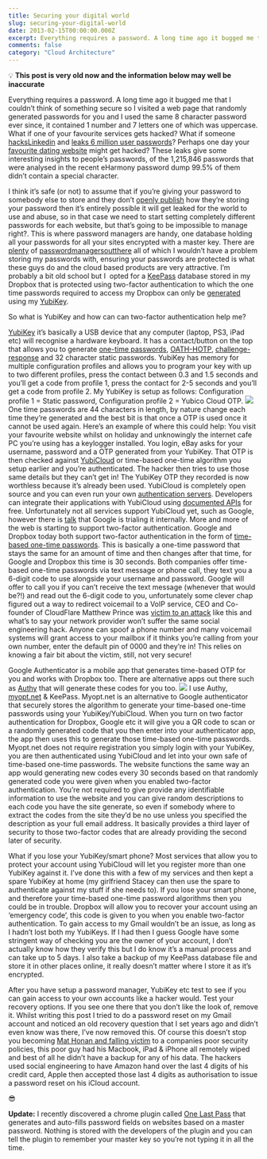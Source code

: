 ```yaml
---
title: Securing your digital world
slug: securing-your-digital-world
date: 2013-02-15T00:00:00.000Z
excerpt: Everything requires a password. A long time ago it bugged me that I couldn’t think of something secure so I visited a web page that randomly generated passwords for you and I used the same 8 character password ever since, it contained 1 number and 7 letters one of which was uppercase.
comments: false
category: "Cloud Architecture"
---
```


💡 **This post is very old now and the information below may well be inaccurate**

Everything requires a password. A long time ago it bugged me that I couldn’t think of something secure so I visited a web page that randomly generated passwords for you and I used the same 8 character password ever since, it contained 1 number and 7 letters one of which was uppercase. What if one of your favourite services gets hacked? What if someone [hacks](http://blog.linkedin.com/2012/06/06/linkedin-member-passwords-compromised/)[Linkedin](http://blog.linkedin.com/2012/06/06/linkedin-member-passwords-compromised/) and [leaks 6 million user passwords](http://leakedin.org/)? Perhaps one day your [favourite dating website](http://blog.spiderlabs.com/2012/06/eharmony-password-dump-analysis.html) might get hacked? These leaks give some interesting insights to people’s passwords, of the 1,215,846 passwords that were analysed in the recent eHarmony password dump 99.5% of them didn’t contain a special character.

I think it’s safe (or not) to assume that if you’re giving your password to somebody else to store and they don’t [openly publish](https://lastpass.com/whylastpass_technology.php) how they’re storing your password then it’s entirely possible it will get leaked for the world to use and abuse, so in that case we need to start setting completely different passwords for each website, but that’s going to be impossible to manage right?. This is where password managers are handy, one database holding all your passwords for all your sites encrypted with a master key. There are [plenty](http://passpack.com/) of [password](https://agilebits.com/onepassword)[managers](http://keepass.info/)[out](https://lastpass.com/)[there](http://passwordsafe.sourceforge.net/) all of which I wouldn’t have a problem storing my passwords with, ensuring your passwords are protected is what these guys do and the cloud based products are very attractive. I’m probably a bit old school but I  opted for a [KeePass](http://keepass.info/) database stored in my Dropbox that is protected using two-factor authentication to which the one time passwords required to access my Dropbox can only be [generated](https://myotp.net/) using my [YubiKey](http://www.yubico.com/).

So what is YubiKey and how can can two-factor authentication help me?

[YubiKey](http://www.yubikey.com/) it’s basically a USB device that any computer (laptop, PS3, iPad etc) will recognise a hardware keyboard. It has a contact/button on the top that allows you to generate [one-time passwords](http://en.wikipedia.org/wiki/One-time_password), [OATH-HOTP](http://en.wikipedia.org/wiki/HOTP), [challenge-response](http://en.wikipedia.org/wiki/Challenge%E2%80%93response_authentication) and 32 character static passwords. YubiKey has memory for multiple configuration profiles and allows you to program your key with up to two different profiles, press the contact between 0.3 and 1.5 seconds and you’ll get a code from profile 1, press the contact for 2-5 seconds and you’ll get a code from profile 2. My YubiKey is setup as follows: Configuration profile 1 = Static password, Configuration profile 2 = Yubico Cloud OTP.
![](https://www-jackpearce-co-uk.ams3.cdn.digitaloceanspaces.com/2023/10/YubiKey_vg6qya.jpg)
One time passwords are 44 characters in length, by nature change each time they’re generated and the best bit is that once a OTP is used once it cannot be used again. Here’s an example of where this could help: You visit your favourite website whilst on holiday and unknowingly the internet cafe PC you’re using has a keylogger installed. You login, eBay asks for your username, password and a OTP generated from your YubiKey. That OTP is then checked against [YubiCloud](http://www.yubico.com/products/services-software/yubicloud/) or time-based one-time algorithm you setup earlier and you’re authenticated. The hacker then tries to use those same details but they can’t get in! The YubiKey OTP they recorded is now worthless because it’s already been used. YubiCloud is completely open source and you can even run your own [authentication servers](http://www.yubico.com/develop/open-source-software/validation-server/). Developers can integrate their applications with YubiCloud using [documented APIs](http://www.yubico.com/products/services-software/yubicloud/implement/) for free. Unfortunately not all services support YubiCloud yet, such as Google, however there is [talk](http://www.yubico.com/2013/01/google-protocol-yubico-identity-vision/) that Google is trialing it internally. More and more of the web is starting to support two-factor authentication. Google and Dropbox today both support two-factor authentication in the form of [time-based one-time passwords](http://en.wikipedia.org/wiki/Time-based_One-time_Password_Algorithm). This is basically a one-time password that stays the same for an amount of time and then changes after that time, for Google and Dropbox this time is 30 seconds. Both companies offer time-based one-time passwords via text message or phone call, they text you a 6-digit code to use alongside your username and password. Google will offer to call you if you can’t receive the text message (whenever that would be?!) and read out the 6-digit code to you, unfortunately some clever chap figured out a way to redirect voicemail to a VoIP service, CEO and Co-founder of CloudFlare Matthew Prince was [victim to an attack](http://blog.cloudflare.com/post-mortem-todays-attack-apparent-google-app) like this and what’s to say your network provider won’t suffer the same social engineering hack. Anyone can spoof a phone number and many voicemail systems will grant access to your mailbox if it thinks you’re calling from your own number, enter the default pin of 0000 and they’re in! This relies on knowing a fair bit about the victim, still, not very secure!

Google Authenticator is a mobile app that generates time-based OTP for you and works with Dropbox too. There are alternative apps out there such as [Authy](https://www.authy.com/) that will generate these codes for you too.
![](__GHOST_URL__/content/images/2023/10/authenticator_w8ga4f.png)
I use Authy, [myopt.net](https://myotp.net/about) & KeePass. Myopt.net is an alternative to Google authenticator that securely stores the algorithm to generate your time-based one-time passwords using your YubiKey/YubiCloud. When you turn on two factor authentication for Dropbox, Google etc it will give you a QR code to scan or a randomly generated code that you then enter into your authenticator app, the app then uses this to generate those time-based one-time passwords. Myopt.net does not require registration you simply login with your YubiKey, you are then authenticated using YubiCloud and let into your own safe of time-based one-time passwords. The website functions the same way an app would generating new codes every 30 seconds based on that randomly generated code you were given when you enabled two-factor authentication. You’re not required to give provide any identifiable information to use the website and you can give random descriptions to each code you have the site generate, so even if somebody where to extract the codes from the site they’d be no use unless you specified the description as your full email address. It basically provides a third layer of security to those two-factor codes that are already providing the second later of security.

What if you lose your YubiKey/smart phone? Most services that allow you to protect your account using YubiCloud will let you register more than one YubiKey against it. I’ve done this with a few of my services and then kept a spare YubiKey at home (my girlfriend Stacey can then use the spare to authenticate against my stuff if she needs to). If you lose your smart phone, and therefore your time-based one-time password algorithms then you could be in trouble. Dropbox will allow you to recover your account using an ‘emergency code’, this code is given to you when you enable two-factor authentication. To gain access to my Gmail wouldn’t be an issue, as long as I hadn’t lost both my YubiKeys. If I had then I guess Google have some stringent way of checking you are the owner of your account, I don’t actually know how they verify this but I do know it’s a manual process and can take up to 5 days. I also take a backup of my KeePass database file and store it in other places online, it really doesn’t matter where I store it as it’s encrypted.

After you have setup a password manager, YubiKey etc test to see if you can gain access to your own accounts like a hacker would. Test your recovery options. If you see one there that you don’t like the look of, remove it. Whilst writing this post I tried to do a password reset on my Gmail account and noticed an old recovery question that I set years ago and didn’t even know was there, I’ve now removed this. Of course this doesn’t stop you becoming [Mat Honan and falling victim](http://www.wired.com/gadgetlab/2012/08/apple-amazon-mat-honan-hacking/all/) to a companies poor security policies, this poor guy had his Macbook, iPad & iPhone all remotely wiped and best of all he didn’t have a backup for any of his data. The hackers used social engineering to have Amazon hand over the last 4 digits of his credit card, Apple then accepted those last 4 digits as authorisation to issue a password reset on his iCloud account.

😎

**Update:** I recently discovered a chrome plugin called [One Last Pass](https://www.onelastpass.com/) that generates and auto-fills password fields on websites based on a master password. Nothing is stored with the developers of the plugin and you can tell the plugin to remember your master key so you’re not typing it in all the time.